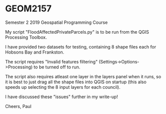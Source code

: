 # GEOM2157
Semester 2 2019 Geospatial Programming Course

My script "FloodAffectedPrivateParcels.py" is to be run from the QGIS Processing Toolbox.

I have provided two datasets for testing, containing 8 shape files each for Hobsons Bay and Frankston.

The script requires "Invalid features filtering" (Settings->Options->Processing) to be turned off to run.

The script also requires atleast one layer in the layers panel when it runs, so it is best to just drag all the shape files into QGIS on startup (this also speeds up selecting the 8 input layers for each council).

I have discussed these "issues" further in my write-up!

Cheers,
Paul
